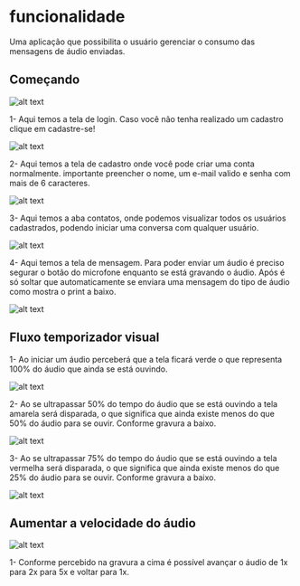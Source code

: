 # funcionalidade

Uma aplicação que possibilita o usuário gerenciar o consumo das mensagens de áudio enviadas.

## Começando
 ![alt text]( /assets/imagens/manual/Login.jpeg)
 
1- Aqui temos a tela de login. Caso você não tenha realizado um cadastro clique em cadastre-se!

 ![alt text]( /assets/imagens/manual/cadastro.jpeg)

2- Aqui temos a tela de cadastro onde você pode criar uma conta normalmente.
importante preencher o nome, um e-mail valido e senha com mais de 6 caracteres.

 ![alt text]( /assets/imagens/manual/tela_contatos.jpeg)

3- Aqui temos a aba contatos, onde podemos visualizar todos os usuários cadastrados, podendo iniciar uma conversa com qualquer usuário.

 ![alt text]( /assets/imagens/manual/tela_enviar_audio.jpeg)

4- Aqui temos a tela de mensagem. Para poder enviar um áudio é preciso segurar o botão do microfone enquanto se está gravando o áudio.
Após é só soltar que automaticamente se enviara uma mensagem do tipo de áudio como mostra o print a baixo.

 ![alt text]( /assets/imagens/manual/mensagem_audio_enviado.jpeg)

## Fluxo  temporizador visual

1- Ao iniciar um áudio perceberá que a tela ficará verde o que representa 100% do áudio que ainda se está ouvindo.

 
 ![alt text]( /assets/imagens/manual/tela_verde.jpeg)
 
2- Ao se ultrapassar 50% do tempo do áudio que se está ouvindo a tela amarela será disparada, o que significa que ainda existe menos do que 50% do áudio para se ouvir.
Conforme gravura a baixo.
    
 ![alt text]( /assets/imagens/manual/tela_amarela.jpeg)
 
3- Ao se ultrapassar 75% do tempo do áudio que se está ouvindo a tela vermelha será disparada, o que significa que ainda existe menos do que 25% do áudio para se ouvir.
Conforme gravura a baixo. 

 ![alt text]( /assets/imagens/manual/tela_vermelha.jpeg)
 

 ## Aumentar a velocidade do áudio
 
 ![alt text]( /assets/imagens/manual/5x.jpeg)
 
 1- Conforme percebido na gravura a cima é possível avançar o áudio de 1x para 2x para 5x e voltar para 1x.

